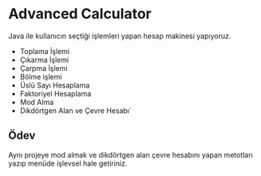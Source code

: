 # Advanced Calculator
Java ile kullanıcın seçtiği işlemleri yapan hesap makinesi yapıyoruz.


- Toplama İşlemi
- Çıkarma İşlemi
- Çarpma İşlemi
- Bölme işlemi
- Üslü Sayı Hesaplama
- Faktoriyel Hesaplama
- Mod Alma
- Dikdörtgen Alan ve Çevre Hesabı`

## Ödev

Aynı projeye mod almak ve dikdörtgen alan çevre hesabını yapan metotları yazıp menüde işlevsel hale getiriniz.